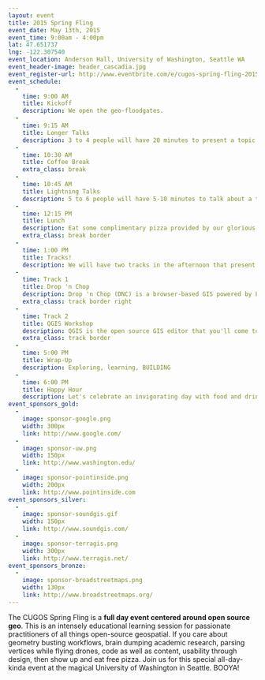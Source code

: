 ```yaml
---
layout: event
title: 2015 Spring Fling
event_date: May 13th, 2015
event_time: 9:00am - 4:00pm
lat: 47.651737
lng: -122.307540
event_location: Anderson Hall, University of Washington, Seattle WA
event_header-image: header_cascadia.jpg
event_register-url: http://www.eventbrite.com/e/cugos-spring-fling-2015-tickets-16426769911
event_schedule:
  -
    time: 9:00 AM
    title: Kickoff
    description: We open the geo-floodgates.
  -
    time: 9:15 AM
    title: Longer Talks
    description: 3 to 4 people will have 20 minutes to present a topic of their choice.
  -
    time: 10:30 AM
    title: Coffee Break
    extra_class: break
  -
    time: 10:45 AM
    title: Lightning Talks
    description: 5 to 6 people will have 5-10 minutes to talk about a topic of their choice.
  -
    time: 12:15 PM
    title: Lunch
    description: Eat some complimentary pizza provided by our glorious sponsors
    extra_class: break border
  -
    time: 1:00 PM
    title: Tracks!
    description: We will have two tracks in the afternoon that present opportunities to work on some open source geo projects. Make sure to bring your computer.
  -
    time: Track 1
    title: Drop 'n Chop
    description: Drop 'n Chop (DNC) is a browser-based GIS powered by Leaflet.js and Turf.js - and a recent hot project in the CUGOS world. This track will involve diving deep into javascript, working on data-first GIS operations, and writing better, more concise GIS language for an application.
    extra_class: track border right
  -
    time: Track 2
    title: QGIS Workshop
    description: QGIS is the open source GIS editor that you'll come to love after this track. We will cover installation, standard operations, more advanced examples, and how to make beautiful cartographic outputs with this dynamic tool.
    extra_class: track border
  -
    time: 5:00 PM
    title: Wrap-Up
    description: Exploring, learning, BUILDING
  -
    time: 6:00 PM
    title: Happy Hour
    description: Let's celebrate an invigorating day with food and drink in Seattle's historic U-District
event_sponsors_gold:
  -
    image: sponsor-google.png
    width: 300px
    link: http://www.google.com/
  -
    image: sponsor-uw.png
    width: 150px
    link: http://www.washington.edu/
  -
    image: sponsor-pointinside.png
    width: 200px
    link: http://www.pointinside.com
event_sponsors_silver:
  -
    image: sponsor-soundgis.gif
    width: 150px
    link: http://www.soundgis.com/
  -
    image: sponsor-terragis.png
    width: 300px
    link: http://www.terragis.net/
event_sponsors_bronze:
  -
    image: sponsor-broadstreetmaps.png
    width: 130px
    link: http://www.broadstreetmaps.org/
---
```


The CUGOS Spring Fling is a **full day event centered around open source geo**. This is an intensely educational learning session for passionate practitioners of all things open-source geospatial. If you care about geometry busting workflows, brain dumping academic research, parsing vertices while flying drones, code as well as content, usability through design, then show up and eat free pizza. Join us for this special all-day-kinda event at the magical University of Washington in Seattle. BOOYA!

